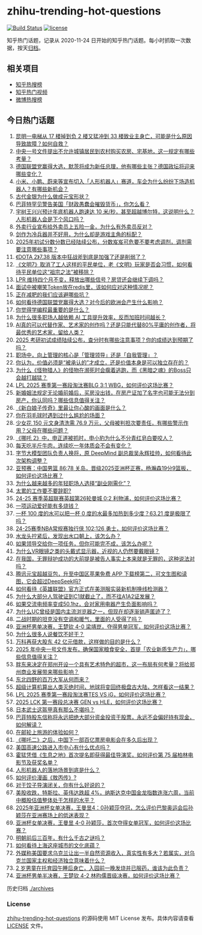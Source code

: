 # zhihu-trending-hot-questions

[![Build Status](https://github.com/justjavac/zhihu-trending-hot-questions/workflows/ci/badge.svg?branch=master)](https://github.com/justjavac/zhihu-trending-hot-questions/actions)
[![license](https://img.shields.io/github/license/justjavac/zhihu-trending-hot-questions)](https://github.com/justjavac/zhihu-trending-hot-questions/blob/master/LICENSE)

知乎热门话题，记录从 2020-11-24
日开始的知乎热门话题。每小时抓取一次数据，按天[归档](./archives)。

## 相关项目

- [知乎热搜榜](https://github.com/justjavac/zhihu-trending-top-search)
- [知乎热门视频](https://github.com/justjavac/zhihu-trending-hot-video)
- [微博热搜榜](https://github.com/justjavac/weibo-trending-hot-search)

## 今日热门话题

<!-- BEGIN -->
<!-- 最后更新时间 Mon Feb 24 2025 13:13:52 GMT+0800 (China Standard Time) -->

1. [昆明一电梯从 17 楼掉到负 2 楼又猛冲到 33 楼致业主身亡，可能是什么原因导致故障？如何自救？](https://www.zhihu.com/question/12986653681)
1. [中央一号文件提出不允许城镇居民到农村购买农房、宅基地，这一规定有哪些考量？](https://www.zhihu.com/question/13147519273)
1. [德国联盟党赢得大选，默茨将成为新任总理，他有哪些主张？德国政坛将迎来哪些变化？](https://www.zhihu.com/question/13169523578)
1. [小米、小鹏、蔚来等宣布切入「人形机器人」赛道，车企为什么纷纷下场造机器人？有哪些新机会？](https://www.zhihu.com/question/13118069295)
1. [古代金银为什么做成元宝形状？](https://www.zhihu.com/question/23001889)
1. [巴菲特罕见警告美国「财政愚蠢会摧毁货币」，你怎么看？](https://www.zhihu.com/question/13124478668)
1. [宇树王兴兴预计年底机器人跑速达 10 米/秒，甚至超越博尔特，这说明什么？人形机器人会是下个风口吗？](https://www.zhihu.com/question/13011881322)
1. [外卖行业宣布给外卖员上五险一金，为什么有外卖员反对？](https://www.zhihu.com/question/12989734169)
1. [剑作为冷兵器并不好用，为什么却是游戏主角的标配？](https://www.zhihu.com/question/12647116778)
1. [2025年初试分数分数已经陆续公布，分数岌岌可危要不要考虑调剂，调剂需要注意哪些事项？](https://www.zhihu.com/question/13182707250)
1. [《DOTA 2》7.38 版本中狂战斧到底是加强了还是削弱了？](https://www.zhihu.com/question/12963954911)
1. [《文明7》取消了工人这样的平民单位，老《文明》玩家是否会习惯，如何看待平民单位这“祖宗之法”被移除？](https://www.zhihu.com/question/11554749419)
1. [LPR 维持四个月不变，释放出哪些信号？房贷还会继续下调吗？](https://www.zhihu.com/question/12917511875)
1. [面试中被嘲笑Token放在redis里，该如何应对这种情况呢？](https://www.zhihu.com/question/12853133755)
1. [正在减肥的我们应该避哪些坑？](https://www.zhihu.com/question/12681930558)
1. [如何看待德国联盟党赢得大选？对今后的欧洲会产生什么影响？](https://www.zhihu.com/question/13170140914)
1. [你觉得学编程最重要的是什么？](https://www.zhihu.com/question/12447948797)
1. [为什么很多职场人越依赖 AI 工具提升效率，反而加班时间越长？](https://www.zhihu.com/question/12651825638)
1. [AI真的可以代替作家、艺术家的创作吗？还是只能代替80%平庸的创作者，将最优秀的艺术家，留给人类？](https://www.zhihu.com/question/12872950823)
1. [2025 考研初试成绩陆续公布，查分时有哪些注意事项？你的成绩达到预期了吗？](https://www.zhihu.com/question/12515128777)
1. [职场中，向上管理的核心是「管理领导」还是「自我管理」？](https://www.zhihu.com/question/12714685363)
1. [你认为，价值必须是“被承认的”才成立，还是价值本身是可以独立存在的？](https://www.zhihu.com/question/13043638884)
1. [为什么《怪物猎人》的怪物在濒死时会瘸着逃跑，而《黑暗之魂》的Boss只会越打越猛？](https://www.zhihu.com/question/11325574993)
1. [LPL 2025 赛季第一赛段淘汰赛BLG 3:1 WBG，如何评价这场比赛？](https://www.zhihu.com/question/13101226857)
1. [新婚姻法规定无论婚前婚后，买房没出钱，在房产证加了名字也可能无法分到房产，你认同吗？哪些信息值得关注？](https://www.zhihu.com/question/11124692490)
1. [《新白娘子传奇》里最让你心酸的画面是什么？](https://www.zhihu.com/question/470317184)
1. [你在羽毛球时遇到过什么尴尬的场面？](https://www.zhihu.com/question/502532937)
1. [少女花 150 元文身清洗需 76.9 万元，父母被判担次要责任，有哪些警示作用？父母在哪些问题？](https://www.zhihu.com/question/13019865016)
1. [《哪吒 2》中，申正道被抓时，申小豹为什么不分青红皂白要咬人？](https://www.zhihu.com/question/12825818718)
1. [每天吃半斤牛肉，连续吃一年体质会不会有变化？](https://www.zhihu.com/question/64085283)
1. [字节大模型团队负责人换将，原 DeepMind 副总裁吴永辉挂帅，如何看待此次架构调整？](https://www.zhihu.com/question/12930480499)
1. [亚预赛：中国男篮 86:78 关岛，晋级2025亚洲杯正赛，杨瀚森19分9篮板，如何评价这场比赛？](https://www.zhihu.com/question/13125129706)
1. [为什么越来越多的年轻职场人选择“副业刚需化”？](https://www.zhihu.com/question/12893336802)
1. [太累的工作要不要辞职?](https://www.zhihu.com/question/12967904184)
1. [24-25 赛季英超联赛英超第26轮曼城 0:2 利物浦，如何评价这场比赛？](https://www.zhihu.com/question/13157020429)
1. [一项运动爱好能有多烧钱？](https://www.zhihu.com/question/633237525)
1. [一杯 100 度的水可以把一杯 0 度的水最多加热到多少度？63.21 度是极限了吗？](https://www.zhihu.com/question/12899311380)
1. [24-25赛季NBA常规赛独行侠 102:126 勇士，如何评价这场比赛？](https://www.zhihu.com/question/13167521377)
1. [水龙头拧紧后，发现出水口朝上，该怎么办？](https://www.zhihu.com/question/12753489342)
1. [如果领导交给你一项任务，但你可能完不成，该怎么办呢？](https://www.zhihu.com/question/9886697695)
1. [为什么VR眼镜之类的头戴式显示器，近视的人仍然要戴眼镜？](https://www.zhihu.com/question/33774912)
1. [在我国，无罪辩护成功的大前提是被告人事实上本来就是无罪的，这种说法对吗？](https://www.zhihu.com/question/9123979924)
1. [腾讯元宝超越豆包，升至中国区苹果免费 APP 下载榜第二，可文生图和读图，它会超过DeepSeek吗?](https://www.zhihu.com/question/13024400763)
1. [如何看待《英雄联盟》官方正式在美测服实装新机制换线检测器？](https://www.zhihu.com/question/13043897517)
1. [为什么大部分人驾驶证到C1就截止了，而不往A1A2证发展？](https://www.zhihu.com/question/476272224)
1. [如果交流电频率变成50.1hz，会对家用电器产生负面影响吗？](https://www.zhihu.com/question/610631530)
1. [为什么UC曾经是国内主流浏览器之一，但现在却逐渐销声匿迹了？](https://www.zhihu.com/question/12676681805)
1. [二战时期的坦克没有空调和暖气，里面的人受得了吗？](https://www.zhihu.com/question/574049330)
1. [亚洲杯男单决赛，王楚钦 4-0 梁靖崑，夺得男单冠军，如何评价这场比赛？](https://www.zhihu.com/question/13141526163)
1. [为什么很多人说餐饮不好干？](https://www.zhihu.com/question/33182857)
1. [万科再获大股东 42 亿元借款，这样做的目的是什么？](https://www.zhihu.com/question/12991730345)
1. [2025 年中央一号文件发布，确保国家粮食安全，首提「农业新质生产力」，哪些信息值得关注？](https://www.zhihu.com/question/13125219462)
1. [胖东来决定在郑州开设一个具有艺术特色的超市，这一布局有何考量？将给郑州商业发展带来哪些影响？](https://www.zhihu.com/question/13091193541)
1. [东北四野的百万大军从何而来？](https://www.zhihu.com/question/661280317)
1. [超级计算机算出人类灭绝时间，地球将变回终极盘古大陆，怎样看这一结果？](https://www.zhihu.com/question/13050981317)
1. [LPL 2025 赛季第一赛段淘汰赛TES VS iG，如何评价这场比赛？](https://www.zhihu.com/question/13125687713)
1. [2025 LCK 第一赛段总决赛 GEN vs HLE，如何评价这场比赛？](https://www.zhihu.com/question/13107922582)
1. [日本武士这盔甲真有那么不堪吗？](https://www.zhihu.com/question/449984520)
1. [巴菲特股东信称将永远把绝大部分资金投资于股票，永远不会偏好持有现金，如何解读？](https://www.zhihu.com/question/13048785241)
1. [在邮轮上旅游的体验如何？](https://www.zhihu.com/question/643857992)
1. [《哪吒二》之后，中国下一部百亿票房电影会在多久后出现？](https://www.zhihu.com/question/12630022106)
1. [美国高速公路进入市中心有什么优点吗？](https://www.zhihu.com/question/310850790)
1. [霍猛凭借《生息之地》首次提名即获得最佳导演奖，如何评价第 75 届柏林电影节及获奖名单？](https://www.zhihu.com/question/13067187439)
1. [人形机器人的落地场景到底是什么？](https://www.zhihu.com/question/633405498)
1. [如何评价漫画《敖丙传》?](https://www.zhihu.com/question/367287007)
1. [对于饺子导演闭关，你有什么好说的？](https://www.zhihu.com/question/12807497119)
1. [美股收跌，特斯拉、英伟达跌超 4%，纳斯达克中国金龙指数连涨六周，当前中概股估值整体处于怎样的水平？](https://www.zhihu.com/question/12997482050)
1. [2025年亚洲杯女单决赛，王曼昱4：0孙颖莎夺冠，怎么评价巴黎奥运会后孙颖莎在亚洲赛场上的低迷表现？](https://www.zhihu.com/question/13136161817)
1. [亚洲杯女单决赛，王曼昱 4-0 孙颖莎，首次夺得女单冠军，如何评价这场比赛？](https://www.zhihu.com/question/13136538719)
1. [明朝前后三百年，有什么千古之谜吗？](https://www.zhihu.com/question/266126544)
1. [如何看待上海这座城市的文化底蕴？](https://www.zhihu.com/question/622956259)
1. [外媒称美国要求乌克兰让出一半自然资源收入，真实性有多大？若属实，对乌克兰国家主权和经济独立意味着什么？](https://www.zhihu.com/question/13083797258)
1. [2 岁男童在托育园午睡后身亡，入园前一晚发烧并已服药，谁该为此负责？](https://www.zhihu.com/question/13011695581)
1. [亚洲杯男单半决赛，王楚钦 4-2 林昀儒晋级决赛，如何评价这场比赛？](https://www.zhihu.com/question/13113014794)

<!-- END -->

历史归档 [./archives](./archives)

### License

[zhihu-trending-hot-questions](https://github.com/justjavac/zhihu-trending-hot-questions)
的源码使用 MIT License 发布。具体内容请查看 [LICENSE](./LICENSE) 文件。
